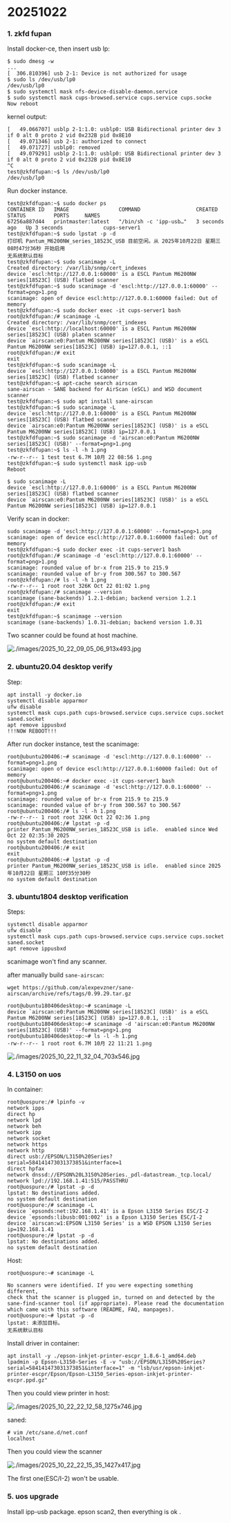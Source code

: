 # 20251022
### 1. zkfd fupan
Install docker-ce, then insert usb lp:     

```
$ sudo dmesg -w
...
[  306.810396] usb 2-1: Device is not authorized for usage
$ sudo ls /dev/usb/lp0 
/dev/usb/lp0
$ sudo systemctl mask nfs-device-disable-daemon.service
$ sudo systemctl mask cups-browsed.service cups.service cups.socke
Now reboot
```
kernel output:    

```
[   49.066707] usblp 2-1:1.0: usblp0: USB Bidirectional printer dev 3 if 0 alt 0 proto 2 vid 0x232B pid 0x8E10
[   49.071346] usb 2-1: authorized to connect
[   49.071727] usblp0: removed
[   49.079291] usblp 2-1:1.0: usblp0: USB Bidirectional printer dev 3 if 0 alt 0 proto 2 vid 0x232B pid 0x8E10
^C
test@zkfdfupan:~$ ls /dev/usb/lp0 
/dev/usb/lp0
```
Run docker instance.    

```
test@zkfdfupan:~$ sudo docker ps
CONTAINER ID   IMAGE                COMMAND                  CREATED         STATUS         PORTS     NAMES
67256a887d44   printmaster:latest   "/bin/sh -c 'ipp-usb…"   3 seconds ago   Up 3 seconds             cups-server1
test@zkfdfupan:~$ sudo lpstat -p -d
打印机 Pantum_M6200NW_series_18523C_USB 目前空闲。从 2025年10月22日 星期三 08时47分36秒 开始启用
无系统默认目标
test@zkfdfupan:~$ sudo scanimage -L
Created directory: /var/lib/snmp/cert_indexes
device `escl:http://127.0.0.1:60000' is a ESCL Pantum M6200NW series[18523C] (USB) flatbed scanner
test@zkfdfupan:~$ sudo scanimage -d 'escl:http://127.0.0.1:60000' --format=png>1.png
scanimage: open of device escl:http://127.0.0.1:60000 failed: Out of memory
test@zkfdfupan:~$ sudo docker exec -it cups-server1 bash
root@zkfdfupan:/# scanimage -L
Created directory: /var/lib/snmp/cert_indexes
device `escl:http://localhost:60000' is a ESCL Pantum M6200NW series[18523C] (USB) platen scanner
device `airscan:e0:Pantum M6200NW series[18523C] (USB)' is a eSCL Pantum M6200NW series[18523C] (USB) ip=127.0.0.1, ::1
root@zkfdfupan:/# exit
exit
test@zkfdfupan:~$ sudo scanimage -L
device `escl:http://127.0.0.1:60000' is a ESCL Pantum M6200NW series[18523C] (USB) flatbed scanner
test@zkfdfupan:~$ apt-cache search airscan
sane-airscan - SANE backend for AirScan (eSCL) and WSD document scanner
test@zkfdfupan:~$ sudo apt install sane-airscan
test@zkfdfupan:~$ sudo scanimage -L
device `escl:http://127.0.0.1:60000' is a ESCL Pantum M6200NW series[18523C] (USB) flatbed scanner
device `airscan:e0:Pantum M6200NW series[18523C] (USB)' is a eSCL Pantum M6200NW series[18523C] (USB) ip=127.0.0.1
test@zkfdfupan:~$ sudo scanimage -d 'airscan:e0:Pantum M6200NW series[18523C] (USB)' --format=png>1.png
test@zkfdfupan:~$ ls -l -h 1.png 
-rw-r--r-- 1 test test 6.7M 10月 22 08:56 1.png
test@zkfdfupan:~$ sudo systemctl mask ipp-usb
Reboot

$ sudo scanimage -L
device `escl:http://127.0.0.1:60000' is a ESCL Pantum M6200NW series[18523C] (USB) flatbed scanner
device `airscan:e0:Pantum M6200NW series[18523C] (USB)' is a eSCL Pantum M6200NW series[18523C] (USB) ip=127.0.0.1
```
Verify scan in docker:     

```
sudo scanimage -d 'escl:http://127.0.0.1:60000' --format=png>1.png
scanimage: open of device escl:http://127.0.0.1:60000 failed: Out of memory
test@zkfdfupan:~$ sudo docker exec -it cups-server1 bash
root@zkfdfupan:/# scanimage -d 'escl:http://127.0.0.1:60000' --format=png>1.png
scanimage: rounded value of br-x from 215.9 to 215.9
scanimage: rounded value of br-y from 300.567 to 300.567
root@zkfdfupan:/# ls -l -h 1.png 
-rw-r--r-- 1 root root 326K Oct 22 01:02 1.png
root@zkfdfupan:/# scanimage --version
scanimage (sane-backends) 1.2.1-debian; backend version 1.2.1
root@zkfdfupan:/# exit
exit
test@zkfdfupan:~$ scanimage --version
scanimage (sane-backends) 1.0.31-debian; backend version 1.0.31
```

Two scanner could be found at host machine.    

![./images/2025_10_22_09_05_06_913x493.jpg](./images/2025_10_22_09_05_06_913x493.jpg)

### 2. ubuntu20.04 desktop verify
Step:     

```
apt install -y docker.io
systemctl disable apparmor
ufw disable
systemctl mask cups.path cups-browsed.service cups.service cups.socket saned.socket
apt remove ippusbxd
!!!NOW REBOOT!!!
```
After run docker instance, test the scanimage:     

```
root@ubuntu200406:~# scanimage -d 'escl:http://127.0.0.1:60000' --format=png>1.png
scanimage: open of device escl:http://127.0.0.1:60000 failed: Out of memory
root@ubuntu200406:~# docker exec -it cups-server1 bash
root@ubuntu200406:/# scanimage -d 'escl:http://127.0.0.1:60000' --format=png>1.png
scanimage: rounded value of br-x from 215.9 to 215.9
scanimage: rounded value of br-y from 300.567 to 300.567
root@ubuntu200406:/# ls -l -h 1.png
-rw-r--r-- 1 root root 326K Oct 22 02:36 1.png
root@ubuntu200406:/# lpstat -p -d
printer Pantum_M6200NW_series_18523C_USB is idle.  enabled since Wed Oct 22 02:35:30 2025
no system default destination
root@ubuntu200406:/# exit
exit
root@ubuntu200406:~# lpstat -p -d
printer Pantum_M6200NW_series_18523C_USB is idle.  enabled since 2025年10月22日 星期三 10时35分30秒
no system default destination
```
### 3. ubuntu1804 desktop verification
Steps:     

```
systemctl disable apparmor
ufw disable
systemctl mask cups.path cups-browsed.service cups.service cups.socket saned.socket
apt remove ippusbxd
```
scanimage won't find any scanner.     

after manually build `sane-airscan`:    

```
wget https://github.com/alexpevzner/sane-airscan/archive/refs/tags/0.99.29.tar.gz

root@ubuntu180406desktop:~# scanimage -L
device `airscan:e0:Pantum M6200NW series[18523C] (USB)' is a eSCL Pantum M6200NW series[18523C] (USB) ip=127.0.0.1, ::1
root@ubuntu180406desktop:~# scanimage -d 'airscan:e0:Pantum M6200NW series[18523C] (USB)' --format=png>1.png
root@ubuntu180406desktop:~# ls -l -h 1.png 
-rw-r--r-- 1 root root 6.7M 10月 22 11:21 1.png
```

![./images/2025_10_22_11_32_04_703x546.jpg](./images/2025_10_22_11_32_04_703x546.jpg)
### 4. L3150 on uos
In container:     

```
root@uospure:/# lpinfo -v
network ipps
direct hp
network lpd
network beh
network ipp
network socket
network https
network http
direct usb://EPSON/L3150%20Series?serial=584141473031373851&interface=1
direct hpfax
network dnssd://EPSON%20L3150%20Series._pdl-datastream._tcp.local/
network lpd://192.168.1.41:515/PASSTHRU
root@uospure:/# lpstat -p -d
lpstat: No destinations added.
no system default destination
root@uospure:/# scanimage -L
device `epsonds:net:192.168.1.41' is a Epson L3150 Series ESC/I-2
device `epsonds:libusb:001:002' is a Epson L3150 Series ESC/I-2
device `airscan:w1:EPSON L3150 Series' is a WSD EPSON L3150 Series ip=192.168.1.41
root@uospure:/# lpstat -p -d
lpstat: No destinations added.
no system default destination
```
Host:     

```
root@uospure:~# scanimage -L

No scanners were identified. If you were expecting something different,
check that the scanner is plugged in, turned on and detected by the
sane-find-scanner tool (if appropriate). Please read the documentation
which came with this software (README, FAQ, manpages).
root@uospure:~# lpstat -p -d
lpstat: 未添加目标。
无系统默认目标
```
Install driver in container:     

```
apt install -y ./epson-inkjet-printer-escpr_1.8.6-1_amd64.deb
lpadmin -p Epson-L3150-Series -E -v "usb://EPSON/L3150%20Series?serial=584141473031373851&interface=1" -m "lsb/usr/epson-inkjet-printer-escpr/Epson/Epson-L3150_Series-epson-inkjet-printer-escpr.ppd.gz"
```
Then you could view printer in host:    

![./images/2025_10_22_22_12_58_1275x746.jpg](./images/2025_10_22_22_12_58_1275x746.jpg)

saned:    

```
# vim /etc/sane.d/net.conf
localhost
```
Then you could view the scanner    

![./images/2025_10_22_22_15_35_1427x417.jpg](./images/2025_10_22_22_15_35_1427x417.jpg)

The first one(ESC/I-2) won't be usable.   

### 5. uos upgrade
Install ipp-usb package. epson scan2, then everything is ok .     
